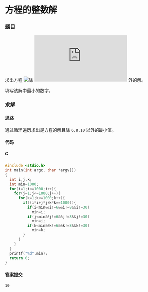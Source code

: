 # 方程的整数解

### 题目

求出方程 ![](http://latex.codecogs.com/svg.latex?a^{2}+b^{2}+c^{2}=1000)除 ![](http://latex.codecogs.com/svg.latex?a,b,c=6,8,30) 外的解。

填写该解中最小的数字。

### 求解

#### 思路

通过循环遍历求出是方程的解且除 `6,8,10`​ 以外的最小值。

#### 代码

##### C

```c
#include <stdio.h>
int main(int argc, char *argv[])
{
  int i,j,k;
  int min=1000;
  for(i=1;i<=1000;i++){
    for(j=1;j<=1000;j++){
      for(k=1;k<=1000;k++){
        if((i*i+j*j+k*k==1000)){
          if(i<min&&i!=6&&i!=8&&i!=30)
            min=i;
          if(j<min&&j!=6&&j!=8&&j!=30)
            min=j;
          if(k<min&&k!=6&&k!=8&&k!=30)
            min=k;
        }
      }
    }
  }
  printf("%d",min);
  return 0;
}
```

#### 答案提交

```
10
```

